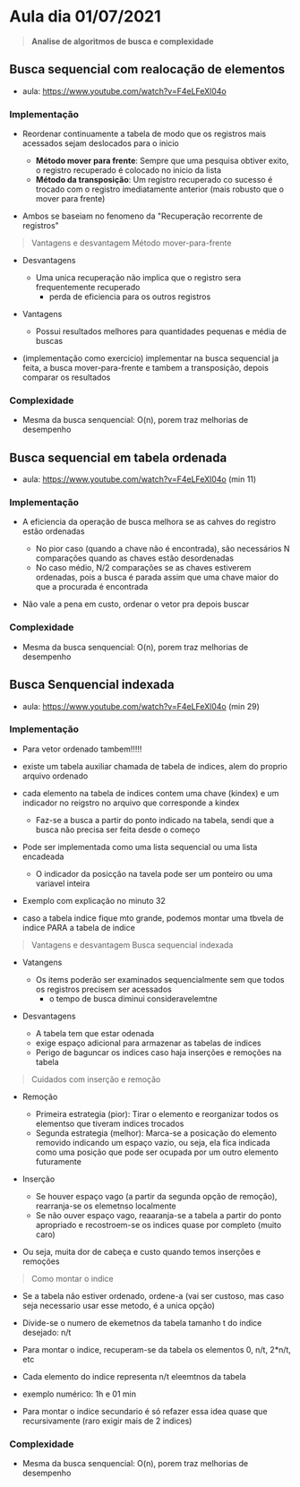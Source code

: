 # Aula dia 01/07/2021
>**Analise de algoritmos de busca e complexidade**

## Busca sequencial com realocação de elementos

* aula: https://www.youtube.com/watch?v=F4eLFeXl04o

### Implementação 

* Reordenar continuamente a tabela de modo que os registros mais acessados sejam deslocados para o inicio
    * **Método mover para frente**: Sempre que uma pesquisa obtiver exito, o registro recuperado é colocado no inicio da lista
    * **Método da transposição**: Um registro recuperado co sucesso é trocado com o registro imediatamente anterior (mais robusto que o mover para frente)

* Ambos se baseiam no fenomeno da "Recuperação recorrente de registros"

> Vantagens e desvantagem Método mover-para-frente

* Desvantagens
    * Uma unica recuperação não implica que o registro sera frequentemente recuperado
        * perda de eficiencia para os outros registros

* Vantagens
    * Possui resultados melhores para quantidades pequenas e média de buscas

* (implementação como exercicio) implementar na busca sequencial ja feita, a busca mover-para-frente e tambem a transposição, depois comparar os resultados

### Complexidade

* Mesma da busca senquencial: O(n), porem traz melhorias de desempenho

## Busca sequencial em tabela ordenada

* aula: https://www.youtube.com/watch?v=F4eLFeXl04o (min 11)

### Implementação 

* A eficiencia da operação de busca melhora se as cahves do registro estão ordenadas
    * No pior caso (quando a chave não é encontrada), são necessários N comparações quando as chaves estão desordenadas
    * No caso médio, N/2 comparações se as chaves estiverem ordenadas, pois a busca é parada assim que uma chave maior do que a procurada é encontrada

* Não vale a pena em custo, ordenar o vetor pra depois buscar

### Complexidade

* Mesma da busca senquencial: O(n), porem traz melhorias de desempenho

## Busca Senquencial indexada

* aula: https://www.youtube.com/watch?v=F4eLFeXl04o (min 29)

### Implementação 

* Para vetor ordenado tambem!!!!!

* existe um tabela auxiliar chamada de tabela de indices, alem do proprio arquivo ordenado

* cada elemento na tabela de indices contem uma chave (kindex) e um indicador no reigstro no arquivo que corresponde a kindex
    * Faz-se a busca a partir do ponto indicado na tabela, sendi que a busca não precisa ser feita desde o começo

* Pode ser implementada como uma lista sequencial ou uma lista encadeada
    * O indicador da posicção na tavela pode ser um ponteiro ou uma variavel inteira

* Exemplo com explicação no minuto 32

* caso a tabela indice fique mto grande, podemos montar uma tbvela de indice PARA a tabela de indice

> Vantagens e desvantagem Busca sequencial indexada

* Vatangens
    * Os items poderão ser examinados sequencialmente sem que todos os registros precisem ser acessados
        * o tempo de busca diminui consideravelemtne

* Desvantagens
    * A tabela tem que estar odenada
    * exige espaço adicional para armazenar as tabelas de indices
    * Perigo de baguncar os indices caso haja inserções e remoções na tabela

> Cuidados com inserção e remoção

* Remoção
    * Primeira estrategia (pior): Tirar o elemento e reorganizar todos os elementso que tiveram indices trocados
    * Segunda estrategia (melhor): Marca-se a posicação do elemento removido indicando um espaço vazio, ou seja, ela fica indicada como uma posição que pode ser ocupada por um outro elemento futuramente

* Inserção
    * Se houver espaço vago (a partir da segunda opção de remoção), rearranja-se os elemetnso localmente
    * Se não ouver espaço vago, reaaranja-se a tabela a partir do ponto apropriado e recostroem-se os indices quase por completo (muito caro)

* Ou seja, muita dor de cabeça e custo quando temos inserções e remoções

> Como montar o indice

* Se a tabela não estiver ordenado, ordene-a (vai ser custoso, mas caso seja necessario usar esse metodo, é a unica opção)

* Divide-se o numero de ekemetnos da tabela tamanho t do indice desejado: n/t

* Para montar o indice, recuperam-se da tabela os elementos 0, n/t, 2*n/t, etc

* Cada elemento do indice representa n/t eleemtnos da tabela

* exemplo numérico: 1h e 01 min

* Para montar o indice secundario é só refazer essa idea quase que recursivamente (raro exigir mais de 2 indices)

### Complexidade

* Mesma da busca senquencial: O(n), porem traz melhorias de desempenho
